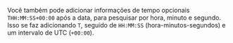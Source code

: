 Você também pode adicionar informações de tempo opcionais `THH:MM:SS+00:00` após a data, para pesquisar por hora, minuto e segundo. Isso se faz adicionando `T`, seguido de `HH:MM:SS` (hora-minutos-segundos) e um intervalo de UTC (`+00:00`). 
